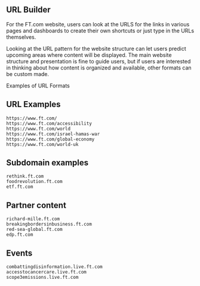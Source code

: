 URL Builder
--
For the FT.com website, users can look at the URLS for the links in various pages and dashboards to create their own shortcuts or just type in the URLs themselves.

Looking at the URL pattern for the website structure can let users predict upcoming areas where content will be displayed. The main website structure and presentation is fine to guide users, but if users are interested in thinking about how content is organized and available, other formats can be custom made.

Examples of URL Formats

## URL Examples
    https://www.ft.com/
    https://www.ft.com/accessibility
    https://www.ft.com/world
    https://www.ft.com/israel-hamas-war
    https://www.ft.com/global-economy
    https://www.ft.com/world-uk
 
 ## Subdomain examples

    rethink.ft.com
    foodrevolution.ft.com
    etf.ft.com

## Partner content

    richard-mille.ft.com
    breakingbordersinbusiness.ft.com
    red-sea-global.ft.com
    edp.ft.com

## Events

    combattingdisinformation.live.ft.com
    accesstocancercare.live.ft.com
    scope3emissions.live.ft.com

